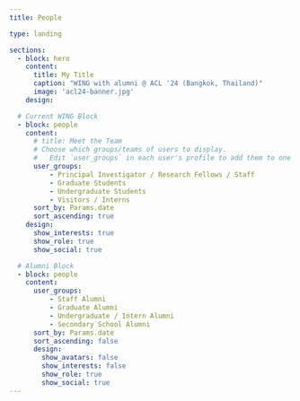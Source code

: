 ```yaml
---
title: People

type: landing

sections:
  - block: hero
    content:
      title: My Title
      caption: "WING with alumni @ ACL '24 (Bangkok, Thailand)"
      image: 'acl24-banner.jpg'
    design:

  # Current WING Block
  - block: people
    content:
      # title: Meet the Team
      # Choose which groups/teams of users to display.
      #   Edit `user_groups` in each user's profile to add them to one or more of these groups.
      user_groups:
          - Principal Investigator / Research Fellows / Staff
          - Graduate Students
          - Undergraduate Students
          - Visitors / Interns
      sort_by: Params.date
      sort_ascending: true
    design:
      show_interests: true
      show_role: true
      show_social: true

  # Alumni Block
  - block: people
    content:
      user_groups:
          - Staff Alumni
          - Graduate Alumni
          - Undergraduate / Intern Alumni
          - Secondary School Alumni
      sort_by: Params.date
      sort_ascending: false
      design:
        show_avatars: false
        show_interests: false
        show_role: true
        show_social: true
---
```

